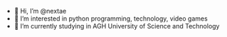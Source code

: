 - 👋 Hi, I’m @nextae
- 👀 I’m interested in python programming, technology, video games
- 🌱 I’m currently studying in AGH University of Science and Technology
